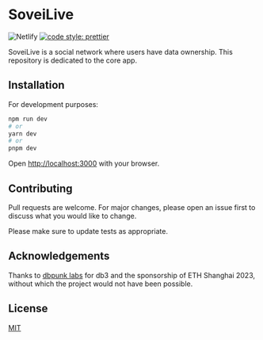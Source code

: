 # SoveiLive

![Netlify](https://img.shields.io/netlify/e7611a7b-79f8-4d7c-85e0-eadf6949fcad)
[![code style: prettier](https://img.shields.io/badge/code_style-prettier-ff69b4.svg?style=flat-square)](https://github.com/prettier/prettier)

SoveiLive is a social network where users have data ownership. This repository is dedicated to the core app.

## Installation
For development purposes:
```bash
npm run dev
# or
yarn dev
# or
pnpm dev
```

Open [http://localhost:3000](http://localhost:3000) with your browser.


## Contributing

Pull requests are welcome. For major changes, please open an issue first
to discuss what you would like to change.

Please make sure to update tests as appropriate.

## Acknowledgements
Thanks to [dbpunk labs](https://github.com/dbpunk-labs) for db3 and the sponsorship of ETH Shanghai 2023, without which the project would not have been possible.

## License

[MIT](https://choosealicense.com/licenses/mit/)
